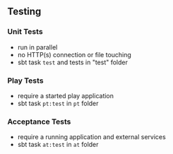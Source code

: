 ## Testing

### Unit Tests
* run in parallel
* no HTTP(s) connection or file touching
* sbt task `test` and tests in "test" folder

### Play Tests

* require a started play application
* sbt task `pt:test` in `pt` folder

### Acceptance Tests

* require a running application and external services
* sbt task `at:test` in `at` folder